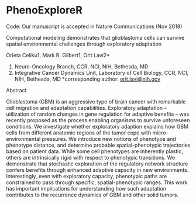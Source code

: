 # PhenoExploreR
Code: 
Our manuscript is accepted in Nature Communications (Nov 2019)

Computational modeling demonstrates that glioblastoma cells can survive spatial environmental challenges through exploratory adaptation

Orieta Celiku1, Mark R. Gilbert1, Orit Lavi2*

1. Neuro-Oncology Branch, CCR, NCI, NIH, Bethesda, MD
2. Integrative Cancer Dynamics Unit, Laboratory of Cell Biology, CCR, NCI, NIH, Bethesda, MD  *corresponding author: orit.lavi@nih.gov

Abstract 

Glioblastoma (GBM) is an aggressive type of brain cancer with remarkable cell migration and adaptation capabilities. Exploratory adaptation – utilization of random changes in gene regulation for adaptive benefits – was recently proposed as the process enabling organisms to survive unforeseen conditions. We investigate whether exploratory adaption explains how GBM cells from different anatomic regions of the tumor cope with micro-environmental pressures. We introduce new notions of phenotype and phenotype distance, and determine probable spatial-phenotypic trajectories based on patient data. While some cell phenotypes are inherently plastic, others are intrinsically rigid with respect to phenotypic transitions. We demonstrate that stochastic exploration of the regulatory network structure confers benefits through enhanced adaptive capacity in new environments. Interestingly, even with exploratory capacity, phenotypic paths are constrained to pass through specific, spatial-phenotypic ranges. This work has important implications for understanding how such adaptation contributes to the recurrence dynamics of GBM and other solid tumors.
